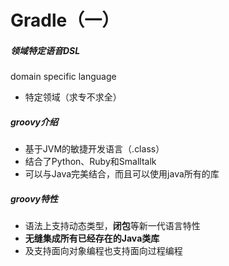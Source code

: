 # Gradle（一）

##### 领域特定语音DSL

domain specific language

- 特定领域（求专不求全）



##### groovy介绍

- 基于JVM的敏捷开发语言（.class）
- 结合了Python、Ruby和Smalltalk
- 可以与Java完美结合，而且可以使用java所有的库

##### groovy特性

- 语法上支持动态类型，**闭包**等新一代语言特性
- **无缝集成所有已经存在的Java类库**
- 及支持面向对象编程也支持面向过程编程